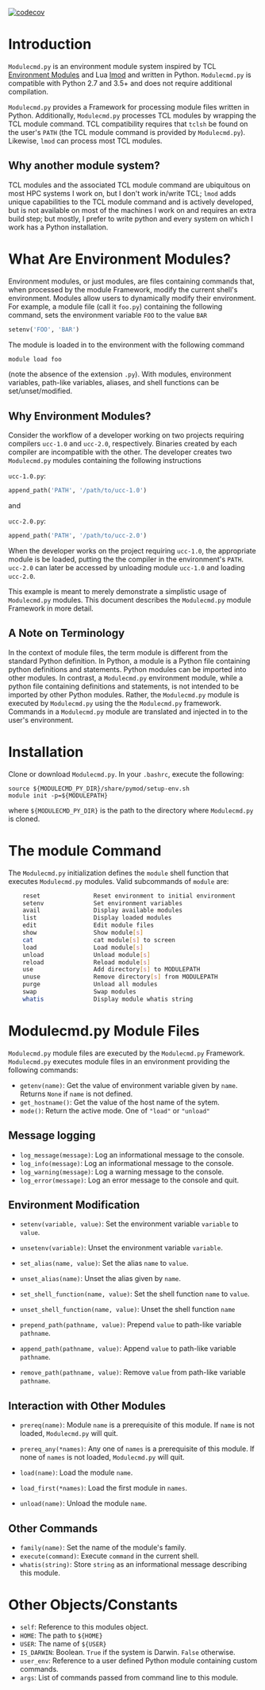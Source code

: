 [![codecov](https://codecov.io/gh/tjfulle/Modulecmd.py/branch/master/graph/badge.svg)](https://codecov.io/gh/tjfulle/Modulecmd.py/branch/master)

# Introduction

`Modulecmd.py` is an environment module system inspired by TCL [Environment Modules](http://modules.sourceforge.net) and Lua [lmod](https://lmod.readthedocs.io/en/latest/) and written in Python.  `Modulecmd.py` is compatible with Python 2.7 and 3.5+ and does not require additional compilation.

`Modulecmd.py` provides a Framework for processing module files written in Python.  Additionally, `Modulecmd.py` processes TCL modules by wrapping the TCL module command.  TCL compatibility requires that `tclsh` be found on the user's `PATH` (the TCL module command is provided by `Modulecmd.py`).  Likewise, `lmod` can process most TCL modules.

## Why another module system?

TCL modules and the associated TCL module command are ubiquitous on most HPC systems I work on, but I don't work in/write TCL; `lmod` adds unique capabilities to the TCL module command and is actively developed, but is not available on most of the machines I work on and requires an extra build step; but mostly, I prefer to write python and every system on which I work has a Python installation.

# What Are Environment Modules?

Environment modules, or just modules, are files containing commands that, when processed by the module Framework, modify the current shell's environment.  Modules allow users to dynamically modify their environment.  For example, a module file (call it `foo.py`) containing the following command, sets the environment variable `FOO` to the value `BAR`

```python
setenv('FOO', 'BAR')
```

The module is loaded in to the environment with the following command

```sh
module load foo
```

(note the absence of the extension `.py`).  With modules, environment variables, path-like variables, aliases, and shell functions can be set/unset/modified.

## Why Environment Modules?

Consider the workflow of a developer working on two projects requiring compilers `ucc-1.0` and `ucc-2.0`, respectively.  Binaries created by each compiler are incompatible with the other.  The developer creates two `Modulecmd.py` modules containing the following instructions

`ucc-1.0.py`:

```python
append_path('PATH', '/path/to/ucc-1.0')
```

and

`ucc-2.0.py`:

```python
append_path('PATH', '/path/to/ucc-2.0')
```

When the developer works on the project requiring `ucc-1.0`, the appropriate module is be loaded, putting the the compiler in the environment's `PATH`.  `ucc-2.0` can later be accessed by unloading module `ucc-1.0` and loading `ucc-2.0`.

This example is meant to merely demonstrate a simplistic usage of `Modulecmd.py` modules.  This document describes the `Modulecmd.py` module Framework in more detail.

## A Note on Terminology

In the context of module files, the term module is different from the standard Python definition.  In Python, a module is a Python file containing python definitions and statements.  Python modules can be imported into other modules.  In contrast, a `Modulecmd.py` environment module, while a python file containing definitions and statements, is not intended to be imported by other Python modules.  Rather, the `Modulecmd.py` module is executed by `Modulecmd.py` using the the `Modulecmd.py` framework.  Commands in a `Modulecmd.py` module are translated and injected in to the user's environment.

# Installation

Clone or download `Modulecmd.py`.  In your `.bashrc`, execute the following:

```
source ${MODULECMD_PY_DIR}/share/pymod/setup-env.sh
module init -p=${MODULEPATH}
```

where `${MODULECMD_PY_DIR}` is the path to the directory where `Modulecmd.py` is
cloned.

# The module Command

The `Modulecmd.py` initialization defines the `module` shell function that executes `Modulecmd.py` modules.  Valid subcommands of `module` are:

```sh
    reset               Reset environment to initial environment
    setenv              Set environment variables
    avail               Display available modules
    list                Display loaded modules
    edit                Edit module files
    show                Show module[s]
    cat                 cat module[s] to screen
    load                Load module[s]
    unload              Unload module[s]
    reload              Reload module[s]
    use                 Add directory[s] to MODULEPATH
    unuse               Remove directory[s] from MODULEPATH
    purge               Unload all modules
    swap                Swap modules
    whatis              Display module whatis string
```

# Modulecmd.py Module Files

`Modulecmd.py` module files are executed by the `Modulecmd.py` Framework.  `Modulecmd.py` executes module files in an environment providing the following commands:

- `getenv(name)`: Get the value of environment variable given by `name`.  Returns `None` if `name` is not defined.
- `get_hostname()`: Get the value of the host name of the sytem.
- `mode()`: Return the active mode.  One of `"load"` or `"unload"`

## Message logging

- `log_message(message)`: Log an informational message to the console.
- `log_info(message)`: Log an informational message to the console.
- `log_warning(message)`: Log a warning message to the console.
- `log_error(message)`: Log an error message to the console and quit.

## Environment Modification

- `setenv(variable, value)`: Set the environment variable `variable` to `value`.
- `unsetenv(variable)`: Unset the environment variable `variable`.

- `set_alias(name, value)`: Set the alias `name` to `value`.
- `unset_alias(name)`: Unset the alias given by `name`.

- `set_shell_function(name, value)`: Set the shell function `name` to `value`.
- `unset_shell_function(name, value)`: Unset the shell function `name`

- `prepend_path(pathname, value)`: Prepend `value` to path-like variable `pathname`.
- `append_path(pathname, value)`: Append `value` to path-like variable `pathname`.
- `remove_path(pathname, value)`: Remove `value` from path-like variable `pathname`.

## Interaction with Other Modules

- `prereq(name)`: Module `name` is a prerequisite of this module.  If `name` is not loaded, `Modulecmd.py` will quit.
- `prereq_any(*names)`: Any one of `names` is a prerequisite of this module.  If none of `names` is not loaded, `Modulecmd.py` will quit.

- `load(name)`: Load the module `name`.
- `load_first(*names)`: Load the first module in `names`.
- `unload(name)`: Unload the module `name`.

## Other Commands

- `family(name)`: Set the name of the module's family.
- `execute(command)`: Execute `command` in the current shell.
- `whatis(string)`: Store `string` as an informational message describing this module.

# Other Objects/Constants

- `self`: Reference to this modules object.
- `HOME`: The path to `${HOME}`
- `USER`: The name of `${USER}`
- `IS_DARWIN`: Boolean.  `True` if the system is Darwin.  `False` otherwise.
- `user_env`: Reference to a user defined Python module containing custom commands.
- `args`: List of commands passed from command line to this module.
